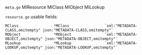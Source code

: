 `meta.go`
MIResource
MIClass MIObject MILookup

`resource.go` usable fields:
```
MClass                *MClass                `xml:"METADATA-CLASS,omitempty" json:"METADATA-CLASS,omitempty"`
MObject               *MObject               `xml:"METADATA-OBJECT,omitempty" json:"METADATA-OBJECT,omitempty"`
MLookup               *MLookup               `xml:"METADATA-LOOKUP,omitempty" json:"METADATA-LOOKUP,omitempty"`
```
